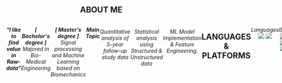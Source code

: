 <div align = "center">

## ABOUT ME
<div style = "display:flex; flex-direction:row;">
  
**_"I like to find value in Raw-data"_** </br>

**_[ Bachelor's degree ]_** </br>
_Majored in Bio-Medical Engineering_

**_[ Master's degree ]_** </br>
_Signal processing and Machine Learning based on Biomechanics_ </br>

</br>

**_Main Topic_** </br>
<div style = "display:flex; flex-direction:row;">
  
###### Quantitative analysis of 5-year follow-up study data ######
###### Statistical analysis using Structured & Unstructured data ######
###### ML Model Implementation & Feature Engineering. ######
  
## LANGUAGES & PLATFORMS
<div style = "display:flex; flex-direction:row;">  


</br>


_Languages_
</br>
<img src="https://img.shields.io/badge/Python-3776AB?style=flat&logo=python&logoColor=white"/>
<img src="https://img.shields.io/badge/R-276DC3?style=flat&logo=R&logoColor=white"/>

_IDE_
</br>
<img src="https://img.shields.io/badge/VSCode-007ACC?style=flat&logo=Visualstudiocode&logoColor=white"/>
<img src="https://img.shields.io/badge/Pycharm-000000?style=flat&logo=pycharm&logoColor=white"/>
<img src="https://img.shields.io/badge/Rstudio-75AADB?style=flat&logo=rstudio&logoColor=white"/>

_Collaborative Software_
</br>
<img src="https://img.shields.io/badge/Jira-0052CC?style=flat&logo=jira&logoColor=white"/>
<img src="https://img.shields.io/badge/Git-F05032?style=flat&logo=git&logoColor=white"/>
<img src="https://img.shields.io/badge/Github-181717?style=flat&logo=github&logoColor=white"/>

.
.
.
</br>

_Basically available_
</br>
<img src="https://img.shields.io/badge/Excel-217346?style=flat&logo=microsoftexcel&logoColor=white"/>
<img src="https://img.shields.io/badge/Word-2B579A?style=flat&logo=microsoftword&logoColor=white"/>
<img src="https://img.shields.io/badge/Outlook-0078D4?style=flat&logo=microsoftoutlook&logoColor=white"/>
</br>
<img src="https://img.shields.io/badge/OneNote-7719AA?style=flat&logo=microsoftonenote&logoColor=white"/>
<img src="https://img.shields.io/badge/PowerPoint-B7472A?style=flat&logo=microsoftpowerpoint&logoColor=white"/>
<img src="https://img.shields.io/badge/Teams-6264A7?style=flat&logo=microsoftteams&logoColor=white"/>

## THESE DAYS
<img src="https://github-readme-stats.vercel.app/api?username=HK-log&show_icons=true&theme=material-palenight&hide_border=true&bg_color=20232a&icon_color=58A6FF&text_color=fff&title_color=58A6FF&count_private=true&custom_title=HK%20Github%20Stat" width=44%/>
<img src="https://github-readme-activity-graph.vercel.app/graph?username=HK-log&theme=react-dark&bg_color=20232a&hide_border=true&line=58A6FF&color=58A6FF&custom_title=HK%20Contribution%20Graph" width=52%/>

</br>
</br>

<div style = "display:flex; flex-direction:row;">
<img src="https://hits.seeyoufarm.com/api/count/incr/badge.svg?url=https%3A%2F%2Fgithub.com%2FHK-log%2Fhit-counter&count_bg=%23B00000&title_bg=%23555555&icon=github.svg&icon_color=%23E7E7E7&title=hits&edge_flat=false"/>

</div>
